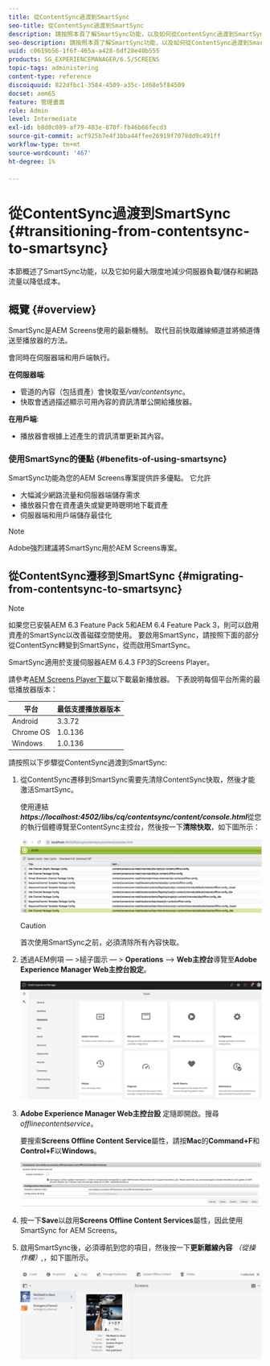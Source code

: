 ```yaml
---
title: 從ContentSync過渡到SmartSync
seo-title: 從ContentSync過渡到SmartSync
description: 請按照本頁了解SmartSync功能，以及如何從ContentSync過渡到SmartSync。
seo-description: 請按照本頁了解SmartSync功能，以及如何從ContentSync過渡到SmartSync。
uuid: c0619b56-1f6f-465a-a428-6df28e40b555
products: SG_EXPERIENCEMANAGER/6.5/SCREENS
topic-tags: administering
content-type: reference
discoiquuid: 822dfbc1-3584-4509-a35c-1d68e5f84509
docset: aem65
feature: 管理畫面
role: Admin
level: Intermediate
exl-id: b8d0c089-af79-403e-870f-fb46b66fecd3
source-git-commit: acf925b7e4f3bba44ffee26919f7078dd9c491ff
workflow-type: tm+mt
source-wordcount: '467'
ht-degree: 1%

---
```


# 從ContentSync過渡到SmartSync {#transitioning-from-contentsync-to-smartsync}

本節概述了SmartSync功能，以及它如何最大限度地減少伺服器負載/儲存和網路流量以降低成本。

## 概覽 {#overview}

SmartSync是AEM Screens使用的最新機制。 取代目前快取離線頻道並將頻道傳送至播放器的方法。

會同時在伺服器端和用戶端執行。

**在伺服器端**:

* 管道的內容（包括資產）會快取至&#x200B;*/var/contentsync*。
* 快取會透過描述顯示可用內容的資訊清單公開給播放器。

**在用戶端**:

* 播放器會根據上述產生的資訊清單更新其內容。

### 使用SmartSync的優點 {#benefits-of-using-smartsync}

SmartSync功能為您的AEM Screens專案提供許多優點。 它允許

* 大幅減少網路流量和伺服器端儲存需求
* 播放器只會在資產遺失或變更時聰明地下載資產
* 伺服器端和用戶端儲存最佳化

>[!NOTE]
>
>Adobe強烈建議將SmartSync用於AEM Screens專案。

## 從ContentSync遷移到SmartSync {#migrating-from-contentsync-to-smartsync}

>[!NOTE]
>
>如果您已安裝AEM 6.3 Feature Pack 5和AEM 6.4 Feature Pack 3，則可以啟用資產的SmartSync以改善磁碟空間使用。 要啟用SmartSync，請按照下面的部分從ContentSync轉變到SmartSync，從而啟用SmartSync。
>
>SmartSync適用於支援伺服器AEM 6.4.3 FP3的Screens Player。
>
>請參考[AEM Screens Player下載](https://download.macromedia.com/screens/)以下載最新播放器。 下表說明每個平台所需的最低播放器版本：

| **平台** | **最低支援播放器版本** |
|---|---|
| Android | 3.3.72 |
| Chrome OS | 1.0.136 |
| Windows | 1.0.136 |

請按照以下步驟從ContentSync過渡到SmartSync:

1. 從ContentSync遷移到SmartSync需要先清除ContentSync快取，然後才能激活SmartSync。

   使用連結&#x200B;***https://localhost:4502/libs/cq/contentsync/content/console.html***&#x200B;從您的執行個體導覽至ContentSync主控台，然後按一下&#x200B;**清除快取**，如下圖所示：

   ![clear_contesync_cache](assets/clear_contesync_cache.png)

   >[!CAUTION]
   >
   >首次使用SmartSync之前，必須清除所有內容快取。

1. 透過AEM例項 — >槌子圖示 — > **Operations** —> **Web主控台**&#x200B;導覽至&#x200B;**Adobe Experience Manager Web主控台設定**。

   ![screen_shot_2019-02-11at15339pm](assets/screen_shot_2019-02-11at15339pm.png)

1. **Adobe Experience Manager Web主控台設** 定隨即開啟。搜尋&#x200B;*offlinecontentservice*。

   要搜索&#x200B;**Screens Offline Content Service**&#x200B;屬性，請按&#x200B;**Mac**&#x200B;的&#x200B;**Command+F**&#x200B;和&#x200B;**Control+F**&#x200B;以&#x200B;**Windows**。

   ![screen_shot_2019-02-19at22643pm](assets/screen_shot_2019-02-19at22643pm.png)

1. 按一下&#x200B;**Save**&#x200B;以啟用&#x200B;**Screens Offline Content Services**&#x200B;屬性，因此使用SmartSync for AEM Screens。
1. 啟用SmartSync後，必須導航到您的項目，然後按一下&#x200B;**更新離線內容** *（從操作欄）,*，如下圖所示。

   ![screen_shot_2019-02-25at102605am](assets/screen_shot_2019-02-25at102605am.png)
